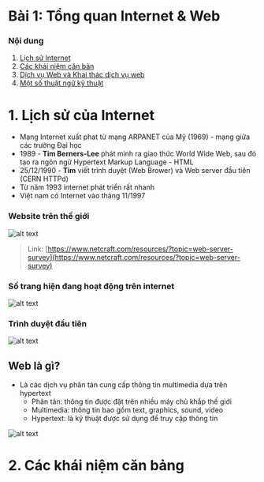 # Bài 1: Tổng quan Internet & Web

### Nội dung
1. [Lịch sử Internet](#1-Lịch-sử-của-Internet)
2. [Các khái niệm căn bản](#2-các-khái-niệm-căn-bảng)
3. [Dịch vụ Web và Khai thác dịch vụ web]()
4. [Một số thuật ngữ kỹ thuật]()


# 1. Lịch sử của Internet
- Mạng Internet xuất phat từ mạng ARPANET của Mỹ (1969) - mạng giữa các trường Đại học
- 1989 - **Tim Berners-Lee** phát minh ra giao thức World Wide Web, sau đó tạo ra ngôn ngữ Hypertext Markup Language - HTML
- 25/12/1990 - **Tim** viết trình duyệt (Web Brower) và Web server đầu tiên (CERN HTTPd)
- Từ năm 1993 internet phát triển rất nhanh
- Việt nam có Internet vào tháng 11/1997

### Website trên thế giới

![alt text](image-1.png)

> Link: [https://www.netcraft.com/resources/?topic=web-server-survey](https://www.netcraft.com/resources/?topic=web-server-survey)

### Số trang hiện đang hoạt động trên internet

![alt text](image-3.png)

### Trình duyệt đầu tiên

![alt text](image-2.png)

## Web là gì?
- Là các dịch vụ phân tán cung cấp thông tin multimedia dựa trên hypertext
    - Phân tán: thông tin được đặt trên nhiều máy chủ khắp thế giới
    - Multimedia: thông tin bao gồm text, graphics, sound, video
    - Hypertext: là kỹ thuật được sử dụng để truy cập thông tin

![alt text](image.png)

# 2. Các khái niệm căn bảng
